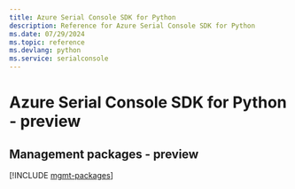 ```yaml
---
title: Azure Serial Console SDK for Python
description: Reference for Azure Serial Console SDK for Python
ms.date: 07/29/2024
ms.topic: reference
ms.devlang: python
ms.service: serialconsole
---
```

# Azure Serial Console SDK for Python - preview

## Management packages - preview
[!INCLUDE [mgmt-packages](serial-console-mgmt-index.md)]